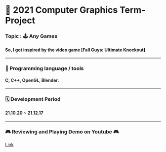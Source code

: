 # 🚀 2021 Computer Graphics Term-Project

### Topic : 🕹️ Any Games
#### So, I got inspired by the video game [Fall Guys: Ultimate Knockout]

***

### 💽 Programming language / tools
#### C, C++, OpenGL, Blender.

***

### 🗓️ Development Period
#### 21.10.20 ~ 21.12.17

***

### 🎮 Reviewing and Playing Demo on Youtube 🎮 
[Link](https://youtu.be/tG_n6tfj5Sk)
